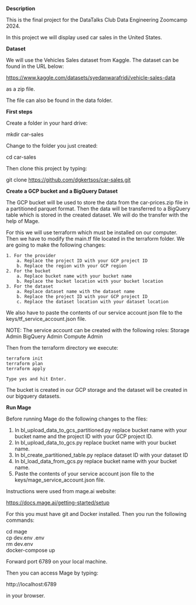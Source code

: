 **Description**  

This is the final project for the DataTalks Club Data Engineering Zoomcamp 2024.

In this project we will display used car sales in the United States.

**Dataset**  

We will use the Vehicles Sales dataset from Kaggle. The dataset can be found in the URL below:  

https://www.kaggle.com/datasets/syedanwarafridi/vehicle-sales-data  

as a zip file.

The file can also be found in the data folder.

**First steps**  

Create a folder in your hard drive:  

mkdir car-sales  

Change to the folder you just created:  

cd car-sales  

Then clone this project by typing:

git clone https://github.com/dgkertsos/car-sales.git

**Create a GCP bucket and a BigQuery Dataset**  

The GCP bucket will be used to store the data from the car-prices.zip file in a partitioned parquet format. Then the data will be transferred to a BigQuery table which is stored in the created dataset. We will do the transfer with the help of Mage.

 For this we will use terraform which must be installed on our computer. Then we have to modify the main.tf file located in the terraform folder. We are going to make the following changes:

    1. For the provider
        a. Replace the project ID with your GCP project ID
        b. Replace the region with your GCP region
    2. For the bucket
        a. Replace bucket name with your bucket name
        b. Replace the bucket location with your bucket location
    3. For the dataset
        a. Replace dataset name with the dataset name
        b. Replace the project ID with your GCP project ID
        c. Replace the dataset location with your dataset location

We also have to paste the contents of our service account json file to the keys/tf_service_account.json file. 

NOTE:
The service account can be created with the following roles:
    Storage Admin
    BigQuery Admin
    Compute Admin
    
Then from the terraform directory we execute:

    terraform init
    terraform plan
    terraform apply

    Type yes and hit Enter.

The bucket is created in our GCP storage and the dataset will be created in our bigquery datasets.

**Run Mage**  

Before running Mage do the following changes to the files:  

  1. In bl_upload_data_to_gcs_partitioned.py replace bucket name with your bucket name and the project ID with your   GCP project ID.
  2. In bl_upload_data_to_gcs.py replace bucket name with your bucket name.
  3. In bl_create_partitioned_table.py replace dataset ID with your dataset ID
  4. In bl_load_data_from_gcs.py replace bucket name with your bucket name.
  5. Paste the contents of your service account json file to the keys/mage_service_account.json file. 
     
Instructions were used from mage.ai website:

https://docs.mage.ai/getting-started/setup

For this you must have git and Docker installed. Then you run the following commands:  

cd mage  
cp dev.env .env  
rm dev.env  
docker-compose up  

Forward port 6789 on your local machine.  

Then you can access Mage by typing:  

http://localhost:6789  


in your browser.

